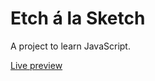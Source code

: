 <h1>Etch á la Sketch</h1>

A project to learn JavaScript.

<a href="https://dj-juarez.github.io/Etch-a-Sketch/" target="_blank">Live preview</a>
